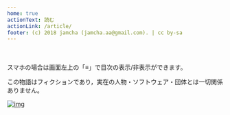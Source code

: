 ```yaml
---
home: true
actionText: 読む
actionLink: /article/
footer: (c) 2018 jamcha (jamcha.aa@gmail.com). | cc by-sa
---
```


<br>
<br>
スマホの場合は画面左上の「≡」で目次の表示/非表示ができます。

この物語はフィクションであり，実在の人物・ソフトウェア・団体とは一切関係ありません。

[![img](https://cdn.rawgit.com/syl20bnr/spacemacs/442d025779da2f62fc86c2082703697714db6514/assets/spacemacs-badge.svg)](http://spacemacs.org) 
